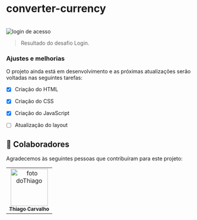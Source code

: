 # converter-currency


<br>

<img src="./assets/print.png" alt="login de acesso">

> Resultado do desafio Login.
### Ajustes e melhorias

O projeto ainda está em desenvolvimento e as próximas atualizações serão voltadas nas seguintes tarefas:

- [x] Criação do HTML 
- [x] Criação do CSS
- [x] Criação do JavaScript
- [ ] Atualização do layout


## 🤝 Colaboradores

Agradecemos às seguintes pessoas que contribuíram para este projeto:

<table>
  <tr>
    <td align="center">
      <a href="https://www.linkedin.com/in/thiago-c-a47428142/">
        <img src="./assets/eu.jpeg" width="100px;" alt="foto doThiago"><br>
        <sub>
          <b>Thiago Carvalho</b>
        </sub>
      </a>
    </td>
  </tr>
</table>

